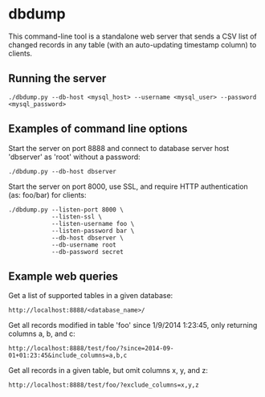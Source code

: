 # dbdump

This command-line tool is a standalone web server that sends a CSV list of changed records in any table (with an auto-updating timestamp column) to clients.

## Running the server

    ./dbdump.py --db-host <mysql_host> --username <mysql_user> --password <mysql_password>


## Examples of command line options

Start the server on port 8888 and connect to database server host 'dbserver' as 'root' without a password:

    ./dbdump.py --db-host dbserver


Start the server on port 8000, use SSL, and require HTTP authentication (as: foo/bar) for clients:

    ./dbdump.py --listen-port 8000 \
                --listen-ssl \
                --listen-username foo \
                --listen-password bar \
                --db-host dbserver \
                --db-username root
                --db-password secret


## Example web queries

Get a list of supported tables in a given database:

    http://localhost:8888/<database_name>/


Get all records modified in table 'foo' since 1/9/2014 1:23:45, only returning columns a, b, and c:

    http://localhost:8888/test/foo/?since=2014-09-01+01:23:45&include_columns=a,b,c


Get all records in a given table, but omit columns x, y, and z:

    http://localhost:8888/test/foo/?exclude_columns=x,y,z
